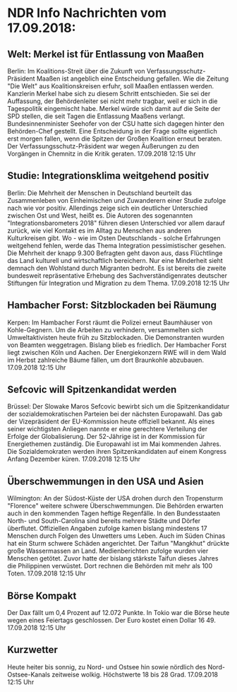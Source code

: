 # NDR Info Nachrichten vom 17.09.2018:


## Welt: Merkel ist für Entlassung von Maaßen
Berlin: Im Koalitions-Streit über die Zukunft von Verfassungsschutz-Präsident Maaßen ist angeblich eine Entscheidung gefallen. Wie die Zeitung "Die Welt" aus Koalitionskreisen erfuhr, soll Maaßen entlassen werden. Kanzlerin Merkel habe sich zu diesem Schritt entschieden. Sie sei der Auffassung, der Behördenleiter sei nicht mehr tragbar, weil er sich in die Tagespolitik eingemischt habe. Merkel würde sich damit auf die Seite der SPD stellen, die seit Tagen die Entlassung Maaßens verlangt. Bundesinnenminister Seehofer von der CSU hatte sich dagegen hinter den Behörden-Chef gestellt. Eine Entscheidung in der Frage sollte eigentlich erst morgen fallen, wenn die Spitzen der Großen Koalition erneut beraten. Der Verfassungsschutz-Präsident war wegen Äußerungen zu den Vorgängen in Chemnitz in die Kritik geraten. 17.09.2018 12:15 Uhr 

## Studie: Integrationsklima weitgehend positiv
Berlin: Die Mehrheit der Menschen in Deutschland beurteilt das Zusammenleben von Einheimischen und Zuwanderern einer Studie zufolge nach wie vor positiv. Allerdings zeige sich ein deutlicher Unterschied zwischen Ost und West, heißt es. Die Autoren des sogenannten "Integrationsbarometers 2018" führen diesen Unterschied vor allem darauf zurück, wie viel Kontakt es im Alltag zu Menschen aus anderen Kulturkreisen gibt. Wo - wie im Osten Deutschlands - solche Erfahrungen weitgehend fehlen, werde das Thema Integration pessimistischer gesehen. Die Mehrheit der knapp 9.300 Befragten geht davon aus, dass Flüchtlinge das Land kulturell und wirtschaftlich bereichern. Nur eine Minderheit sieht demnach den Wohlstand durch Migranten bedroht. Es ist bereits die zweite bundesweit repräsentative Erhebung des Sachverständigenrates deutscher Stiftungen für Integration und Migration zu dem Thema. 17.09.2018 12:15 Uhr 

## Hambacher Forst: Sitzblockaden bei Räumung
Kerpen: Im Hambacher Forst räumt die Polizei erneut Baumhäuser von Kohle-Gegnern. Um die Arbeiten zu verhindern, versammelten sich Umweltaktivisten heute früh zu Sitzblockaden. Die Demonstranten wurden von Beamten weggetragen. Bislang blieb es friedlich. Der Hambacher Forst liegt zwischen Köln und Aachen. Der Energiekonzern RWE will in dem Wald im Herbst zahlreiche Bäume fällen, um dort Braunkohle abzubauen. 17.09.2018 12:15 Uhr 

## Sefcovic will Spitzenkandidat werden
Brüssel: Der Slowake Maros Sefcovic bewirbt sich um die Spitzenkandidatur der sozialdemokratischen Parteien bei der nächsten Europawahl. Das gab der Vizepräsident der EU-Kommission heute offiziell bekannt. Als eines seiner wichtigsten Anliegen nannte er eine gerechtere Verteilung der Erfolge der Globalisierung. Der 52-Jährige ist in der Kommission für Energiethemen zuständig. Die Europawahl ist im Mai kommenden Jahres. Die Sozialdemokraten werden ihren Spitzenkandidaten auf einem Kongress Anfang Dezember küren. 17.09.2018 12:15 Uhr 

## Überschwemmungen in den USA und Asien
Wilmington: An der Südost-Küste der USA drohen durch den Tropensturm "Florence" weitere schwere Überschwemmungen. Die Behörden erwarten auch in den kommenden Tagen heftige Regenfälle. In den Bundesstaaten North- und South-Carolina sind bereits mehrere Städte und Dörfer überflutet. Offiziellen Angaben zufolge kamen bislang mindestens 17 Menschen durch Folgen des Unwetters ums Leben. Auch im Süden Chinas hat ein Sturm schwere Schäden angerichtet. Der Taifun "Mangkhut" drückte große Wassermassen an Land. Medienberichten zufolge wurden vier Menschen getötet. Zuvor hatte der bislang stärkste Taifun dieses Jahres die Philippinen verwüstet. Dort rechnen die Behörden mit mehr als 100 Toten. 17.09.2018 12:15 Uhr 

## Börse Kompakt
Der Dax fällt um 0,4 Prozent auf 12.072 Punkte. In Tokio war die Börse heute wegen eines Feiertags geschlossen. Der Euro kostet einen Dollar 16 49. 17.09.2018 12:15 Uhr 

## Kurzwetter
Heute heiter bis sonnig, zu Nord- und Ostsee hin sowie nördlich des Nord-Ostsee-Kanals zeitweise wolkig. Höchstwerte 18 bis 28 Grad. 17.09.2018 12:15 Uhr 
